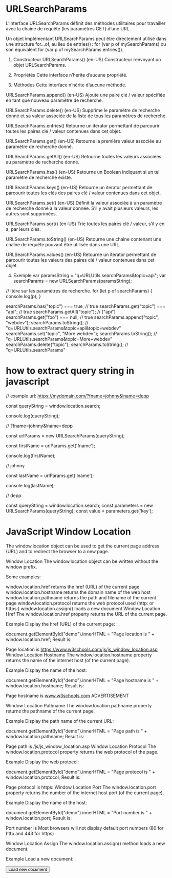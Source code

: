 # URLSearchParams

L’interface URLSearchParams définit des méthodes utilitaires pour travailler avec la chaîne de requête (les paramètres GET) d’une URL.

Un objet implémentant URLSearchParams peut être directement utilisé dans une structure for...of, au lieu de entries() : for (var p of mySearchParams) ou son équivalent for (var p of mySearchParams.entries()).

1. Constructeur
   URLSearchParams() (en-US)
   Constructeur renvoyant un objet URLSearchParams.

2. Propriétés
   Cette interface n’hérite d’aucune propriété.

3. Méthodes
   Cette interface n’hérite d’aucune méthode.

URLSearchParams.append() (en-US)
Ajoute une paire clé / valeur spécifiée en tant que nouveau paramètre de recherche.

URLSearchParams.delete() (en-US)
Supprime le paramètre de recherche donné et sa valeur associée de la liste de tous les paramètres de recherche.

URLSearchParams.entries()
Retourne un iterator permettant de parcourir toutes les paires clé / valeur contenues dans cet objet.

URLSearchParams.get() (en-US)
Retourne la première valeur associée au paramètre de recherche donné.

URLSearchParams.getAll() (en-US)
Retourne toutes les valeurs associées au paramètre de recherche donné.

URLSearchParams.has() (en-US)
Retourne un Boolean indiquant si un tel paramètre de recherche existe.

URLSearchParams.keys() (en-US)
Retourne un iterator permettant de parcourir toutes les clés des paires clé / valeur contenues dans cet objet.

URLSearchParams.set() (en-US)
Définit la valeur associée à un paramètre de recherche donné à la valeur donnée. S’il y avait plusieurs valeurs, les autres sont supprimées.

URLSearchParams.sort() (en-US)
Trie toutes les paires clé / valeur, s’il y en a, par leurs clés.

URLSearchParams.toString() (en-US)
Retourne une chaîne contenant une chaîne de requête pouvant être utilisée dans une URL.

URLSearchParams.values() (en-US)
Retourne un iterator permettant de parcourir toutes les valeurs des paires clé / valeur contenues dans cet objet.

4. Exemple
   var paramsString = "q=URLUtils.searchParams&topic=api";
   var searchParams = new URLSearchParams(paramsString);

// Itère sur les paramètres de recherche.
for (let p of searchParams) {
console.log(p);
}

searchParams.has("topic") === true; // true
searchParams.get("topic") === "api"; // true
searchParams.getAll("topic"); // ["api"]
searchParams.get("foo") === null; // true
searchParams.append("topic", "webdev");
searchParams.toString(); // "q=URLUtils.searchParams&topic=api&topic=webdev"
searchParams.set("topic", "More webdev");
searchParams.toString(); // "q=URLUtils.searchParams&topic=More+webdev"
searchParams.delete("topic");
searchParams.toString(); // "q=URLUtils.searchParams"

# how to extract query string in javascript

// example url: https://mydomain.com/?fname=johnny&lname=depp

const queryString = window.location.search;

console.log(queryString);

// ?fname=johnny&lname=depp

const urlParams = new URLSearchParams(queryString);

const firstName = urlParams.get('fname');

console.log(firstName);

// johnny

const lastName = urlParams.get('lname');

console.log(lastName);

// depp

const queryString = window.location.search;
const parameters = new URLSearchParams(queryString);
const value = parameters.get('key');

# JavaScript Window Location

The window.location object can be used to get the current page address (URL) and to redirect the browser to a new page.

Window Location
The window.location object can be written without the window prefix.

Some examples:

window.location.href returns the href (URL) of the current page
window.location.hostname returns the domain name of the web host
window.location.pathname returns the path and filename of the current page
window.location.protocol returns the web protocol used (http: or https:)
window.location.assign() loads a new document
Window Location Href
The window.location.href property returns the URL of the current page.

Example
Display the href (URL) of the current page:

document.getElementById("demo").innerHTML =
"Page location is " + window.location.href;
Result is:

Page location is https://www.w3schools.com/js/js_window_location.asp
Window Location Hostname
The window.location.hostname property returns the name of the internet host (of the current page).

Example
Display the name of the host:

document.getElementById("demo").innerHTML =
"Page hostname is " + window.location.hostname;
Result is:

Page hostname is www.w3schools.com
ADVERTISEMENT

Window Location Pathname
The window.location.pathname property returns the pathname of the current page.

Example
Display the path name of the current URL:

document.getElementById("demo").innerHTML =
"Page path is " + window.location.pathname;
Result is:

Page path is /js/js_window_location.asp
Window Location Protocol
The window.location.protocol property returns the web protocol of the page.

Example
Display the web protocol:

document.getElementById("demo").innerHTML =
"Page protocol is " + window.location.protocol;
Result is:

Page protocol is https:
Window Location Port
The window.location.port property returns the number of the internet host port (of the current page).

Example
Display the name of the host:

document.getElementById("demo").innerHTML =
"Port number is " + window.location.port;
Result is:

Port number is
Most browsers will not display default port numbers (80 for http and 443 for https)

Window Location Assign
The window.location.assign() method loads a new document.

Example
Load a new document:

<html>
<head>
<script>
function newDoc() {
  window.location.assign("https://www.w3schools.com")
}
</script>
</head>
<body>

<input type="button" value="Load new document" onclick="newDoc()">

</body>
</html>
